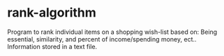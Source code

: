 # rank-algorithm
Program to rank individual items on a shopping wish-list based on: Being essential, similarity, and percent of income/spending money, ect.. Information stored in a text file.
